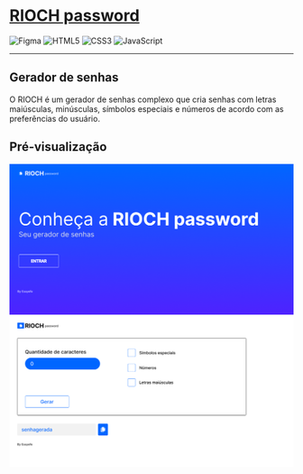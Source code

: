 # [RIOCH password](https://essyefe.github.io/riochpassword/)
![Figma](https://img.shields.io/badge/figma-%23F24E1E.svg?style=for-the-badge&logo=figma&logoColor=white)
![HTML5](https://img.shields.io/badge/html5-%23E34F26.svg?style=for-the-badge&logo=html5&logoColor=white)
![CSS3](https://img.shields.io/badge/css3-%231572B6.svg?style=for-the-badge&logo=css3&logoColor=white)
![JavaScript](https://img.shields.io/badge/javascript-%23323330.svg?style=for-the-badge&logo=javascript&logoColor=%23F7DF1E)

---

## Gerador de senhas

O RIOCH é um gerador de senhas complexo que cria senhas com letras maiúsculas, minúsculas, símbolos especiais e números de acordo com as preferências do usuário.



## Pré-visualização

<img src="project/img/index-riochpassword.png">
<img src="project/img/page-riochpassword.png">